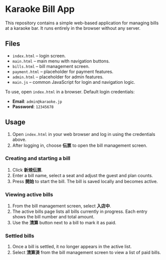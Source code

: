 # Karaoke Bill App

This repository contains a simple web-based application for managing bills at a karaoke bar. It runs entirely in the browser without any server.

## Files
- `index.html` – login screen.
- `main.html` – main menu with navigation buttons.
- `bills.html` – bill management screen.
- `payment.html` – placeholder for payment features.
- `admin.html` – placeholder for admin features.
- `main.js` – common JavaScript for login and navigation logic.

To use, open `index.html` in a browser. Default login credentials:
- **Email**: `admin@karaoke.jp`
- **Password**: `12345678`

## Usage

1. Open `index.html` in your web browser and log in using the credentials above.
2. After logging in, choose **伝票** to open the bill management screen.

### Creating and starting a bill

1. Click **新規伝票**.
2. Enter a bill name, select a seat and adjust the guest and plan counts.
3. Press **開始** to start the bill. The bill is saved locally and becomes active.

### Viewing active bills

1. From the bill management screen, select **入店中**.
2. The active bills page lists all bills currently in progress. Each entry shows the bill number and total amount.
3. Use the **清算** button next to a bill to mark it as paid.

### Settled bills

1. Once a bill is settled, it no longer appears in the active list.
2. Select **清算済** from the bill management screen to view a list of paid bills.
